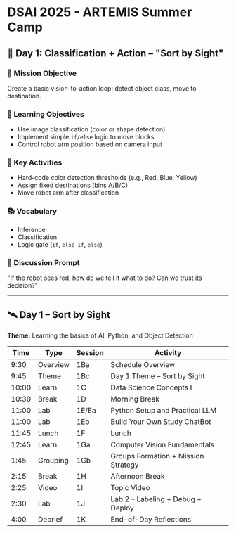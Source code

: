 # DSAI 2025 - ARTEMIS Summer Camp


## 🧭 Day 1: Classification + Action – "Sort by Sight"

### 🎯 Mission Objective

Create a basic vision-to-action loop: detect object class, move to destination.

### 🧠 Learning Objectives

* Use image classification (color or shape detection)
* Implement simple `if/else` logic to move blocks
* Control robot arm position based on camera input

### 🔧 Key Activities

* Hard-code color detection thresholds (e.g., Red, Blue, Yellow)
* Assign fixed destinations (bins A/B/C)
* Move robot arm after classification

### 📚 Vocabulary

* Inference
* Classification
* Logic gate (`if`, `else if`, `else`)

### 💬 Discussion Prompt

"If the robot sees red, how do we tell it what to do? Can we trust its decision?"

---
## 🛰️ **Day 1 – Sort by Sight**

**Theme:** Learning the basics of AI, Python, and Object Detection

| Time  | Type     | Session | Activity                              |
| ----- | -------- | ------- | ------------------------------------- |
| 9:30  | Overview | 1Ba     | Schedule Overview                     |
| 9:45  | Theme    | 1Bc     | Day 1 Theme – Sort by Sight           |
| 10:00 | Learn    | 1C      | Data Science Concepts I               |
| 10:30 | Break    | 1D      | Morning Break                         |
| 11:00 | Lab      | 1E/Ea   | Python Setup and Practical LLM        |
| 11:00 | Lab      | 1Eb     | Build Your Own Study ChatBot          |
| 11:45 | Lunch    | 1F      | Lunch                                 |
| 12:45 | Learn    | 1Ga     | Computer Vision Fundamentals          |
| 1:45  | Grouping | 1Gb     | Groups Formation + Mission Strategy   |
| 2:15  | Break    | 1H      | Afternoon Break                       |
| 2:25  | Video    | 1I      | Topic Video                           |
| 2:30  | Lab      | 1J      | Lab 2 – Labeling + Debug + Deploy     |
| 4:00  | Debrief  | 1K      | End-of-Day Reflections                |

